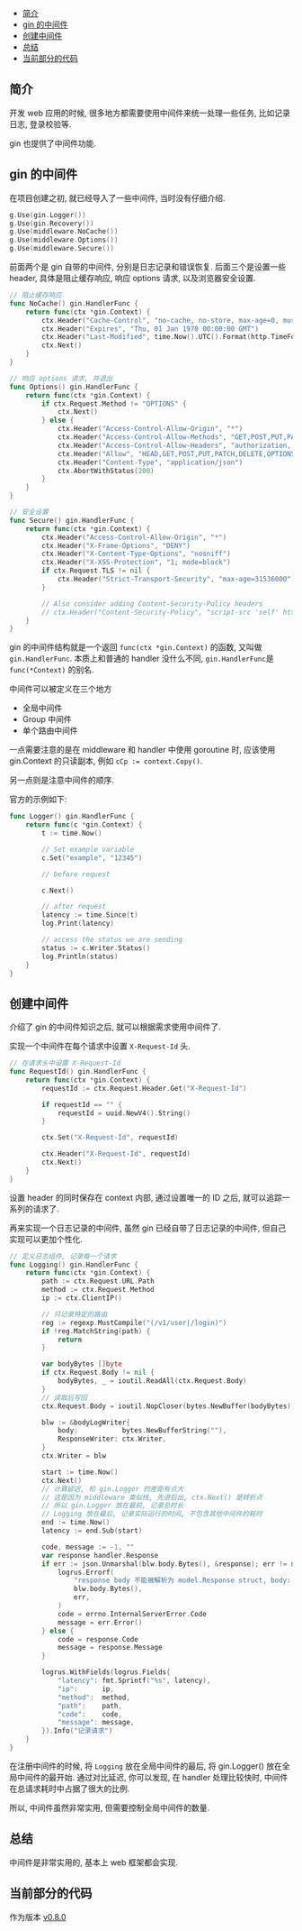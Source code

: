 <!-- TOC -->

- [简介](#简介)
- [gin 的中间件](#gin-的中间件)
- [创建中间件](#创建中间件)
- [总结](#总结)
- [当前部分的代码](#当前部分的代码)

<!-- /TOC -->

## 简介

开发 web 应用的时候, 很多地方都需要使用中间件来统一处理一些任务,
比如记录日志, 登录校验等.

gin 也提供了中间件功能.

## gin 的中间件

在项目创建之初, 就已经导入了一些中间件, 当时没有仔细介绍.

```go
g.Use(gin.Logger())
g.Use(gin.Recovery())
g.Use(middleware.NoCache())
g.Use(middleware.Options())
g.Use(middleware.Secure())
```

前面两个是 gin 自带的中间件, 分别是日志记录和错误恢复.
后面三个是设置一些 header, 具体是阻止缓存响应, 响应 options 请求,
以及浏览器安全设置.

```go
// 阻止缓存响应
func NoCache() gin.HandlerFunc {
	return func(ctx *gin.Context) {
		ctx.Header("Cache-Control", "no-cache, no-store, max-age=0, must-revalidate, value")
		ctx.Header("Expires", "Thu, 01 Jan 1970 00:00:00 GMT")
		ctx.Header("Last-Modified", time.Now().UTC().Format(http.TimeFormat))
		ctx.Next()
	}
}

// 响应 options 请求, 并退出
func Options() gin.HandlerFunc {
	return func(ctx *gin.Context) {
		if ctx.Request.Method != "OPTIONS" {
			ctx.Next()
		} else {
			ctx.Header("Access-Control-Allow-Origin", "*")
			ctx.Header("Access-Control-Allow-Methods", "GET,POST,PUT,PATCH,DELETE,OPTIONS")
			ctx.Header("Access-Control-Allow-Headers", "authorization, origin, content-type, accept")
			ctx.Header("Allow", "HEAD,GET,POST,PUT,PATCH,DELETE,OPTIONS")
			ctx.Header("Content-Type", "application/json")
			ctx.AbortWithStatus(200)
		}
	}
}

// 安全设置
func Secure() gin.HandlerFunc {
	return func(ctx *gin.Context) {
		ctx.Header("Access-Control-Allow-Origin", "*")
		ctx.Header("X-Frame-Options", "DENY")
		ctx.Header("X-Content-Type-Options", "nosniff")
		ctx.Header("X-XSS-Protection", "1; mode=block")
		if ctx.Request.TLS != nil {
			ctx.Header("Strict-Transport-Security", "max-age=31536000")
		}

		// Also consider adding Content-Security-Policy headers
		// ctx.Header("Content-Security-Policy", "script-src 'self' https://cdnjs.cloudflare.com")
	}
}
```

gin 的中间件结构就是一个返回 `func(ctx *gin.Context)` 的函数,
又叫做 `gin.HandlerFunc`. 本质上和普通的 handler 没什么不同,
`gin.HandlerFunc`是`func(*Context)` 的别名.

中间件可以被定义在三个地方

- 全局中间件
- Group 中间件
- 单个路由中间件

一点需要注意的是在 middleware 和 handler 中使用 goroutine 时,
应该使用 gin.Context 的只读副本, 例如 `cCp := context.Copy()`.

另一点则是注意中间件的顺序.

官方的示例如下:

```go
func Logger() gin.HandlerFunc {
	return func(c *gin.Context) {
		t := time.Now()

		// Set example variable
		c.Set("example", "12345")

		// before request

		c.Next()

		// after request
		latency := time.Since(t)
		log.Print(latency)

		// access the status we are sending
		status := c.Writer.Status()
		log.Println(status)
	}
}
```

## 创建中间件

介绍了 gin 的中间件知识之后, 就可以根据需求使用中间件了.

实现一个中间件在每个请求中设置 `X-Request-Id` 头.

```go
// 在请求头中设置 X-Request-Id
func RequestId() gin.HandlerFunc {
	return func(ctx *gin.Context) {
		requestId := ctx.Request.Header.Get("X-Request-Id")

		if requestId == "" {
			requestId = uuid.NewV4().String()
		}

		ctx.Set("X-Request-Id", requestId)

		ctx.Header("X-Request-Id", requestId)
		ctx.Next()
	}
}
```

设置 header 的同时保存在 context 内部, 通过设置唯一的 ID 之后,
就可以追踪一系列的请求了.

再来实现一个日志记录的中间件, 虽然 gin 已经自带了日志记录的中间件,
但自己实现可以更加个性化.

```go
// 定义日志组件, 记录每一个请求
func Logging() gin.HandlerFunc {
	return func(ctx *gin.Context) {
		path := ctx.Request.URL.Path
		method := ctx.Request.Method
		ip := ctx.ClientIP()

		// 只记录特定的路由
		reg := regexp.MustCompile("(/v1/user|/login)")
		if !reg.MatchString(path) {
			return
		}

		var bodyBytes []byte
		if ctx.Request.Body != nil {
			bodyBytes, _ = ioutil.ReadAll(ctx.Request.Body)
		}
		// 读取后写回
		ctx.Request.Body = ioutil.NopCloser(bytes.NewBuffer(bodyBytes))

		blw := &bodyLogWriter{
			body:           bytes.NewBufferString(""),
			ResponseWriter: ctx.Writer,
		}
		ctx.Writer = blw

		start := time.Now()
		ctx.Next()
		// 计算延迟, 和 gin.Logger 的差距有点大
		// 这是因为 middleware 类似栈, 先进后出, ctx.Next() 是转折点
		// 所以 gin.Logger 放在最前, 记录总时长
		// Logging 放在最后, 记录实际运行的时间, 不包含其他中间件的耗时
		end := time.Now()
		latency := end.Sub(start)

		code, message := -1, ""
		var response handler.Response
		if err := json.Unmarshal(blw.body.Bytes(), &response); err != nil {
			logrus.Errorf(
				"response body 不能被解析为 model.Response struct, body: `%s`, err: `%v`",
				blw.body.Bytes(),
				err,
			)
			code = errno.InternalServerError.Code
			message = err.Error()
		} else {
			code = response.Code
			message = response.Message
		}

		logrus.WithFields(logrus.Fields{
			"latency": fmt.Sprintf("%s", latency),
			"ip":      ip,
			"method":  method,
			"path":    path,
			"code":    code,
			"message": message,
		}).Info("记录请求")
	}
}
```

在注册中间件的时候, 将 `Logging` 放在全局中间件的最后,
将 gin.Logger() 放在全局中间件的最开始.
通过对比延迟, 你可以发现, 在 handler 处理比较快时,
中间件在总请求耗时中占据了很大的比例.

所以, 中间件虽然非常实用, 但需要控制全局中间件的数量.

## 总结

中间件是非常实用的, 基本上 web 框架都会实现.

## 当前部分的代码

作为版本 [v0.8.0](https://github.com/zhenhua32/go_web/tree/v0.8.0)

